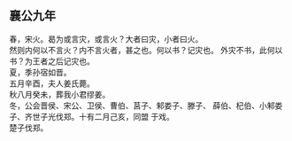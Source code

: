 ## 襄公九年

春，宋火。曷为或言灾，或言火？大者曰灾，小者曰火。  
然则内何以不言火？内不言火者，甚之也。何以书？记灾也。
外灾不书，此何以书？为王者之后记灾也。  
夏，季孙宿如晋。  
五月辛酉，夫人姜氏薨。  
秋八月癸未，葬我小君缪姜。  
冬，公会晋侯、宋公、卫侯、曹伯、莒子、邾娄子、滕子、
薛伯、杞伯、小邾娄子、齐世子光伐郑。十有二月己亥，同盟
于戏。  
楚子伐郑。  

